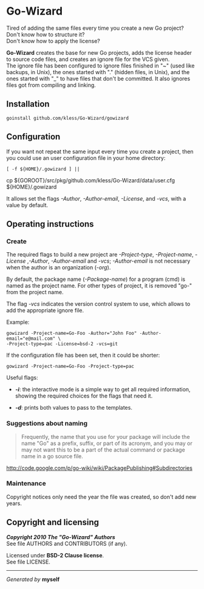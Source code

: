 Go-Wizard
=========

Tired of adding the same files every time you create a new Go project?  
Don't know how to structure it?  
Don't know how to apply the license?

**Go-Wizard** creates the base for new Go projects, adds the license header
to source code files, and creates an ignore file for the VCS given.  
The ignore file has been configured to ignore files finished in "~" (used like
backups, in Unix), the ones started with "." (hidden files, in Unix), and the
ones started with "_" to have files that don't be committed. It also ignores
files got from compiling and linking.


## Installation

	goinstall github.com/kless/Go-Wizard/gowizard


## Configuration

If you want not repeat the same input every time you create a project, then you
could use an user configuration file in your home directory:

	[ -f ${HOME}/.gowizard ] ||
cp ${GOROOT}/src/pkg/github.com/kless/Go-Wizard/data/user.cfg ${HOME}/.gowizard

It allows set the flags *-Author*, *-Author-email*, *-License*, and *-vcs*,
with a value by default.


## Operating instructions

### Create

The required flags to build a new project are *-Project-type*, *-Project-name*,
*-License* ,*-Author*, *-Author-email* and *-vcs*; *-Author-email* is not
necessary when the author is an organization (*-org*).

By default, the package name (*-Package-name*) for a program (cmd) is named as
the project name. For other types of project, it is removed "go-" from the
project name.

The flag *-vcs* indicates the version control system to use, which allows to add
the appropriate ignore file.

Example:

	gowizard -Project-name=Go-Foo -Author="John Foo" -Author-email="e@mail.com" \
	-Project-type=pac -License=bsd-2 -vcs=git

If the configuration file has been set, then it could be shorter:

	gowizard -Project-name=Go-Foo -Project-type=pac

Useful flags:

+ ***-i***: the interactive mode is a simple way to get all required
information, showing the required choices for the flags that need it.

+ ***-d***: prints both values to pass to the templates.

### Suggestions about naming

> Frequently, the name that you use for your package will include the name "Go"
as a prefix, suffix, or part of its acronym, and you may or may not want this
to be a part of the actual command or package name in a go source file.

http://code.google.com/p/go-wiki/wiki/PackagePublishing#Subdirectories

### Maintenance

Copyright notices only need the year the file was created, so don't add new
years.


## Copyright and licensing

***Copyright 2010  The "Go-Wizard" Authors***  
See file AUTHORS and CONTRIBUTORS (if any).

Licensed under **BSD-2 Clause license**.  
See file LICENSE.


* * *
*Generated by* **myself**

